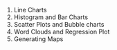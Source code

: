 1. Line Charts
2. Histogram and Bar Charts
3. Scatter Plots and Bubble charts
4. Word Clouds and Regression Plot
5. Generating Maps
